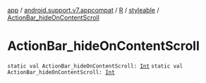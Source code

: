 [app](../../../index.md) / [android.support.v7.appcompat](../../index.md) / [R](../index.md) / [styleable](index.md) / [ActionBar_hideOnContentScroll](.)

# ActionBar_hideOnContentScroll

`static val ActionBar_hideOnContentScroll: `[`Int`](https://kotlinlang.org/api/latest/jvm/stdlib/kotlin/-int/index.html)
`static val ActionBar_hideOnContentScroll: `[`Int`](https://kotlinlang.org/api/latest/jvm/stdlib/kotlin/-int/index.html)